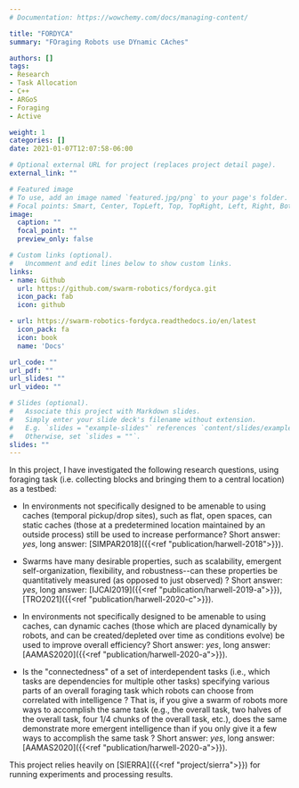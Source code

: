 ```yaml
---
# Documentation: https://wowchemy.com/docs/managing-content/

title: "FORDYCA"
summary: "FOraging Robots use DYnamic CAches"

authors: []
tags:
- Research
- Task Allocation
- C++
- ARGoS
- Foraging
- Active

weight: 1
categories: []
date: 2021-01-07T12:07:58-06:00

# Optional external URL for project (replaces project detail page).
external_link: ""

# Featured image
# To use, add an image named `featured.jpg/png` to your page's folder.
# Focal points: Smart, Center, TopLeft, Top, TopRight, Left, Right, BottomLeft, Bottom, BottomRight.
image:
  caption: ""
  focal_point: ""
  preview_only: false

# Custom links (optional).
#   Uncomment and edit lines below to show custom links.
links:
- name: Github
  url: https://github.com/swarm-robotics/fordyca.git
  icon_pack: fab
  icon: github

- url: https://swarm-robotics-fordyca.readthedocs.io/en/latest
  icon_pack: fa
  icon: book
  name: 'Docs'

url_code: ""
url_pdf: ""
url_slides: ""
url_video: ""

# Slides (optional).
#   Associate this project with Markdown slides.
#   Simply enter your slide deck's filename without extension.
#   E.g. `slides = "example-slides"` references `content/slides/example-slides.md`.
#   Otherwise, set `slides = ""`.
slides: ""
---
```


In this project, I have investigated the following research questions, using
foraging task (i.e. collecting blocks and bringing them to a central location)
as a testbed:

- In environments not specifically designed to be amenable to using caches
  (temporal pickup/drop sites), such as flat, open spaces, can static caches
  (those at a predetermined location maintained by an outside process) still be
  used to increase performance? Short answer: _yes_, long answer:
  [SIMPAR2018]({{<ref "publication/harwell-2018">}}).

- Swarms have many desirable properties, such as scalability, emergent
  self-organization, flexibility, and robustness--can these properties be
  quantitatively measured (as opposed to just observed) ? Short answer: _yes_,
  long answer: [IJCAI2019]({{<ref "publication/harwell-2019-a">}}),
  [TRO2021]({{<ref "publication/harwell-2020-c">}}).

- In environments not specifically designed to be amenable to using caches, can
  dynamic caches (those which are placed dynamically by robots, and can be
  created/depleted over time as conditions evolve) be used to improve overall
  efficiency?  Short answer: _yes_, long answer: [AAMAS2020]({{<ref
  "publication/harwell-2020-a">}}).

- Is the "connectedness" of a set of interdependent tasks (i.e., which tasks are
  dependencies for multiple other tasks) specifying various parts of an overall
  foraging task which robots can choose from correlated with intelligence ? That
  is, if you give a swarm of robots more ways to accomplish the same task (e.g.,
  the overall task, two halves of the overall task, four 1/4 chunks of the
  overall task, etc.), does the same demonstrate more emergent intelligence than
  if you only give it a few ways to accomplish the same task ?  Short answer:
  _yes_, long answer: [AAMAS2020]({{<ref "publication/harwell-2020-a">}}).

This project relies heavily on [SIERRA]({{<ref "project/sierra">}}) for running
experiments and processing results.
